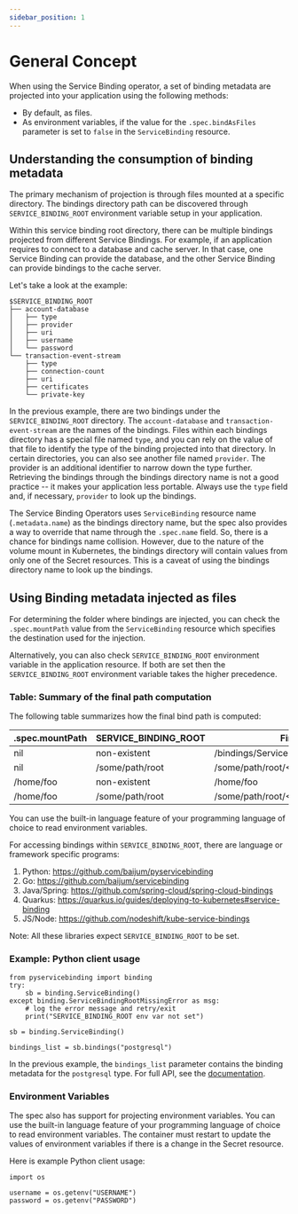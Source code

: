 ```yaml
---
sidebar_position: 1
---
```


# General Concept

When using the Service Binding operator, a set of binding metadata are projected
into your application using the following methods:

- By default, as files.
- As environment variables, if the value for the `.spec.bindAsFiles` parameter
  is set to `false` in the `ServiceBinding` resource.

## Understanding the consumption of binding metadata

The primary mechanism of projection is through files mounted at a specific
directory.  The bindings directory path can be discovered through
`SERVICE_BINDING_ROOT` environment variable setup in your application.

Within this service binding root directory, there can be multiple bindings
projected from different Service Bindings.  For example, if an application
requires to connect to a database and cache server.  In that case, one Service
Binding can provide the database, and the other Service Binding can provide
bindings to the cache server.

Let's take a look at the example:

```
$SERVICE_BINDING_ROOT
├── account-database
│   ├── type
│   ├── provider
│   ├── uri
│   ├── username
│   └── password
└── transaction-event-stream
    ├── type
    ├── connection-count
    ├── uri
    ├── certificates
    └── private-key
```

In the previous example, there are two bindings under the `SERVICE_BINDING_ROOT`
directory.  The `account-database` and `transaction-event-stream` are the names
of the bindings.  Files within each bindings directory has a special file named
`type`, and you can rely on the value of that file to identify the type of the
binding projected into that directory.  In certain directories, you can also see
another file named `provider`.  The provider is an additional identifier to
narrow down the type further.  Retrieving the bindings through the bindings
directory name is not a good practice -- it makes your application less
portable.  Always use the `type` field and, if necessary, `provider` to look up
the bindings.

The Service Binding Operators uses `ServiceBinding` resource name
(`.metadata.name`) as the bindings directory name, but the spec also provides a
way to override that name through the `.spec.name` field. So, there is a chance
for bindings name collision.  However, due to the nature of the volume mount in
Kubernetes, the bindings directory will contain values from only one of the
Secret resources.  This is a caveat of using the bindings directory name to look
up the bindings.

## Using Binding metadata injected as files

For determining the folder where bindings are injected, you can check the
`.spec.mountPath` value from the `ServiceBinding` resource which specifies the
destination used for the injection.

Alternatively, you can also check `SERVICE_BINDING_ROOT` environment variable in
the application resource.  If both are set then the `SERVICE_BINDING_ROOT`
environment variable takes the higher precedence.

### Table: Summary of the final path computation

The following table summarizes how the final bind path is computed:

| .spec.mountPath | SERVICE_BINDING_ROOT  | Final Path                            |
| --------------- | --------------------- | --------------------------------------|
| nil             | non-existent          | /bindings/ServiceBinding_Name         |
| nil             | /some/path/root       | /some/path/root/<ServiceBinding_Name> |
| /home/foo       | non-existent          | /home/foo                             |
| /home/foo       | /some/path/root       | /some/path/root/<ServiceBinding_Name> |

You can use the built-in language feature of your programming language of choice
to read environment variables.

For accessing bindings within `SERVICE_BINDING_ROOT`, there are language or
framework specific programs:

1. Python: https://github.com/baijum/pyservicebinding
2. Go: https://github.com/baijum/servicebinding
3. Java/Spring: https://github.com/spring-cloud/spring-cloud-bindings
4. Quarkus: https://quarkus.io/guides/deploying-to-kubernetes#service-binding
5. JS/Node: https://github.com/nodeshift/kube-service-bindings

Note: All these libraries expect `SERVICE_BINDING_ROOT` to be set.

### Example: Python client usage

```
from pyservicebinding import binding
try:
    sb = binding.ServiceBinding()
except binding.ServiceBindingRootMissingError as msg:
    # log the error message and retry/exit
    print("SERVICE_BINDING_ROOT env var not set")

sb = binding.ServiceBinding()

bindings_list = sb.bindings("postgresql")
```

In the previous example, the `bindings_list` parameter contains the binding
metadata for the `postgresql` type.  For full API, see the
[documentation](https://github.com/baijum/pyservicebinding).

### Environment Variables

The spec also has support for projecting environment variables.  You can use the
built-in language feature of your programming language of choice to read
environment variables.  The container must restart to update the values of
environment variables if there is a change in the Secret resource.

Here is example Python client usage:

```
import os

username = os.getenv("USERNAME")
password = os.getenv("PASSWORD")
```
